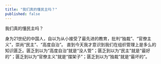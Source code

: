```yaml
---
title: "我们真的懂民主吗？"
published: false
---
```

我们真的懂民主吗？

身为21世纪的中国人，自以为从小接受了最先进的教育，批判“独裁”、“官僚主义”，崇尚“民主”、“高度自治”。
直到今天我才意识到我们在组织管理上是多么的知识匮乏。匮乏到以为“高度自治”就是“没人管”；匮乏到以为“民主”就是“最好的”；匮乏到以为“官僚主义”就是“摆架子”；匮乏到以为“独裁”就是“最坏的”。

